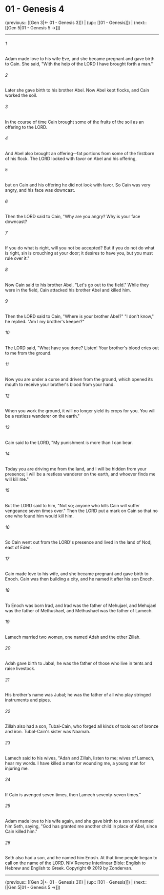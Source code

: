 # 01 - Genesis 4

(previous:: [[Gen 3|← 01 - Genesis 3]]) | (up:: [[01 - Genesis]]) | (next:: [[Gen 5|01 - Genesis 5 →]])

***


###### 1 
Adam made love to his wife Eve, and she became pregnant and gave birth to Cain. She said, "With the help of the LORD I have brought forth a man." 

###### 2 
Later she gave birth to his brother Abel. Now Abel kept flocks, and Cain worked the soil. 

###### 3 
In the course of time Cain brought some of the fruits of the soil as an offering to the LORD. 

###### 4 
And Abel also brought an offering--fat portions from some of the firstborn of his flock. The LORD looked with favor on Abel and his offering, 

###### 5 
but on Cain and his offering he did not look with favor. So Cain was very angry, and his face was downcast. 

###### 6 
Then the LORD said to Cain, "Why are you angry? Why is your face downcast? 

###### 7 
If you do what is right, will you not be accepted? But if you do not do what is right, sin is crouching at your door; it desires to have you, but you must rule over it." 

###### 8 
Now Cain said to his brother Abel, "Let's go out to the field." While they were in the field, Cain attacked his brother Abel and killed him. 

###### 9 
Then the LORD said to Cain, "Where is your brother Abel?" "I don't know," he replied. "Am I my brother's keeper?" 

###### 10 
The LORD said, "What have you done? Listen! Your brother's blood cries out to me from the ground. 

###### 11 
Now you are under a curse and driven from the ground, which opened its mouth to receive your brother's blood from your hand. 

###### 12 
When you work the ground, it will no longer yield its crops for you. You will be a restless wanderer on the earth." 

###### 13 
Cain said to the LORD, "My punishment is more than I can bear. 

###### 14 
Today you are driving me from the land, and I will be hidden from your presence; I will be a restless wanderer on the earth, and whoever finds me will kill me." 

###### 15 
But the LORD said to him, "Not so; anyone who kills Cain will suffer vengeance seven times over." Then the LORD put a mark on Cain so that no one who found him would kill him. 

###### 16 
So Cain went out from the LORD's presence and lived in the land of Nod, east of Eden. 

###### 17 
Cain made love to his wife, and she became pregnant and gave birth to Enoch. Cain was then building a city, and he named it after his son Enoch. 

###### 18 
To Enoch was born Irad, and Irad was the father of Mehujael, and Mehujael was the father of Methushael, and Methushael was the father of Lamech. 

###### 19 
Lamech married two women, one named Adah and the other Zillah. 

###### 20 
Adah gave birth to Jabal; he was the father of those who live in tents and raise livestock. 

###### 21 
His brother's name was Jubal; he was the father of all who play stringed instruments and pipes. 

###### 22 
Zillah also had a son, Tubal-Cain, who forged all kinds of tools out of bronze and iron. Tubal-Cain's sister was Naamah. 

###### 23 
Lamech said to his wives, "Adah and Zillah, listen to me; wives of Lamech, hear my words. I have killed a man for wounding me, a young man for injuring me. 

###### 24 
If Cain is avenged seven times, then Lamech seventy-seven times." 

###### 25 
Adam made love to his wife again, and she gave birth to a son and named him Seth, saying, "God has granted me another child in place of Abel, since Cain killed him." 

###### 26 
Seth also had a son, and he named him Enosh. At that time people began to call on the name of the LORD. NIV Reverse Interlinear Bible: English to Hebrew and English to Greek. Copyright © 2019 by Zondervan.

***

(previous:: [[Gen 3|← 01 - Genesis 3]]) | (up:: [[01 - Genesis]]) | (next:: [[Gen 5|01 - Genesis 5 →]])
